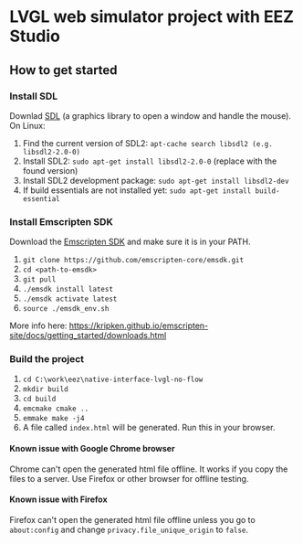 # LVGL web simulator project with EEZ Studio

## How to get started

### Install SDL

Downlad [SDL](https://www.libsdl.org/) (a graphics library to open a window and handle the mouse). On Linux:
1. Find the current version of SDL2: `apt-cache search libsdl2 (e.g. libsdl2-2.0-0)`
2. Install SDL2: `sudo apt-get install libsdl2-2.0-0` (replace with the found version)
3. Install SDL2 development package: `sudo apt-get install libsdl2-dev`
4. If build essentials are not installed yet: `sudo apt-get install build-essential`

### Install Emscripten SDK
Download the [Emscripten SDK](https://kripken.github.io/emscripten-site/) and make sure it is in your PATH.

1. `git clone https://github.com/emscripten-core/emsdk.git`
2. `cd <path-to-emsdk>`
3. `git pull`
4. `./emsdk install latest`
5. `./emsdk activate latest`
6. `source ./emsdk_env.sh`

More info here: https://kripken.github.io/emscripten-site/docs/getting_started/downloads.html

### Build the project
1. `cd C:\work\eez\native-interface-lvgl-no-flow`
2. `mkdir build`
3. `cd build`
4. `emcmake cmake ..`
5. `emmake make -j4`
6. A file called `index.html` will be generated. Run this in your browser.

#### Known issue with Google Chrome browser
Chrome can't open the generated html file offline. It works if you copy the files to a server. Use Firefox or other browser for offline testing.

#### Known issue with Firefox
Firefox can't open the generated html file offline unless you go to `about:config` and change `privacy.file_unique_origin` to `false`.
